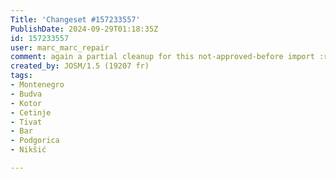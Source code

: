 ```yaml
---
Title: 'Changeset #157233557'
PublishDate: 2024-09-29T01:18:35Z
id: 157233557
user: marc_marc_repair
comment: again a partial cleanup for this not-approved-before import :remove all noise describing that some data doesn't exist for some key, fix some tree_stump
created_by: JOSM/1.5 (19207 fr)
tags:
- Montenegro
- Budva
- Kotor
- Cetinje
- Tivat
- Bar
- Podgorica
- Nikšić

---
```

